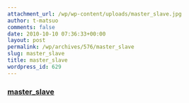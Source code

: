 ```yaml
---
attachment_url: /wp/wp-content/uploads/master_slave.jpg
author: t-matsuo
comments: false
date: 2010-10-10 07:36:33+00:00
layout: post
permalink: /wp/archives/576/master_slave
slug: master_slave
title: master_slave
wordpress_id: 629
---
```


### [master_slave](/assets/images/wp-content/master_slave.jpg)
